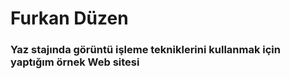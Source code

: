 # Furkan Düzen

### Yaz stajında görüntü işleme tekniklerini kullanmak için yaptığım örnek Web sitesi 

